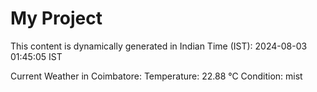 # My Project

This content is dynamically generated in Indian Time (IST): 2024-08-03 01:45:05 IST


Current Weather in Coimbatore:
Temperature: 22.88 °C
Condition: mist
